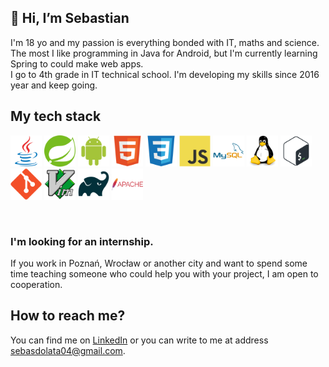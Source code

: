 ## 👋 Hi, I’m Sebastian
<p>I'm 18 yo and my passion is everything bonded with IT, maths and science.<br />
The most I like programming in Java for Android, but I'm currently learning Spring to could make web apps.<br />
I go to 4th grade in IT technical school. I'm developing my skills since 2016 year and keep going.</p>

## My tech stack
<p>
<img src="https://raw.githubusercontent.com/devicons/devicon/master/icons/java/java-original.svg" alt="java" width="50px" height="50px" />
<img src="https://raw.githubusercontent.com/devicons/devicon/master/icons/spring/spring-original.svg" alt="spring" width="50px" height="50px" />
<img src="https://raw.githubusercontent.com/devicons/devicon/master/icons/android/android-original.svg" alt="android" width="50px" height="50px" />
<img src="https://raw.githubusercontent.com/devicons/devicon/master/icons/html5/html5-original.svg" alt="html" width="50px" height="50px" />
<img src="https://raw.githubusercontent.com/devicons/devicon/master/icons/css3/css3-original.svg" alt="css" width="50px" height="50px" />
<img src="https://raw.githubusercontent.com/devicons/devicon/master/icons/javascript/javascript-original.svg" alt="js" width="50px" height="50px" />
<img src="https://raw.githubusercontent.com/devicons/devicon/master/icons/mysql/mysql-original-wordmark.svg" alt="mysql" width="50px" height="50px" />
<img src="https://raw.githubusercontent.com/devicons/devicon/master/icons/linux/linux-original.svg" alt="linux" width="50px" height="50px" />
<img src="https://raw.githubusercontent.com/devicons/devicon/master/icons/bash/bash-original.svg" alt="bash" width="50px" height="50px" />
<img src="https://raw.githubusercontent.com/devicons/devicon/master/icons/git/git-original.svg" alt="git" width="50px" height="50px" />
<img src="https://raw.githubusercontent.com/devicons/devicon/master/icons/vim/vim-original.svg" alt="vim" width="50px" height="50px" />
<img src="https://raw.githubusercontent.com/devicons/devicon/master/icons/gradle/gradle-plain.svg" alt="gradle" width="50px" height="50px" />
<img src="https://raw.githubusercontent.com/devicons/devicon/master/icons/apache/apache-original-wordmark.svg" alt="apache" width="50px" height="50px" />
</p>
<br />

### I'm looking for an internship.
<p>If you work in Poznań, Wrocław or another city and want to spend some time teaching someone who could help you with your project, I am open to cooperation.</p>

## How to reach me?
<p>You can find me on <a href="https://www.linkedin.com/in/sebastian-dolata-51500925b/" target="_blank">LinkedIn</a> or you can write to me at address <a href="mailto:sebasdolata04@gmail.com" target="_blank">sebasdolata04@gmail.com</a>.</p>
